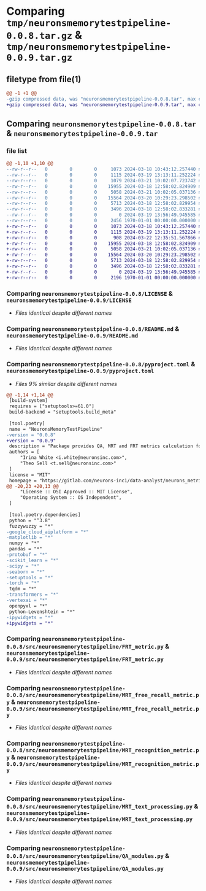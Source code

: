 # Comparing `tmp/neuronsmemorytestpipeline-0.0.8.tar.gz` & `tmp/neuronsmemorytestpipeline-0.0.9.tar.gz`

## filetype from file(1)

```diff
@@ -1 +1 @@
-gzip compressed data, was "neuronsmemorytestpipeline-0.0.8.tar", max compression
+gzip compressed data, was "neuronsmemorytestpipeline-0.0.9.tar", max compression
```

## Comparing `neuronsmemorytestpipeline-0.0.8.tar` & `neuronsmemorytestpipeline-0.0.9.tar`

### file list

```diff
@@ -1,10 +1,10 @@
--rw-r--r--   0        0        0     1073 2024-03-18 10:43:12.257440 neuronsmemorytestpipeline-0.0.8/LICENSE
--rw-r--r--   0        0        0     1115 2024-03-19 13:13:11.252224 neuronsmemorytestpipeline-0.0.8/README.md
--rw-r--r--   0        0        0     1079 2024-03-21 10:02:07.723742 neuronsmemorytestpipeline-0.0.8/pyproject.toml
--rw-r--r--   0        0        0    15955 2024-03-18 12:58:02.824909 neuronsmemorytestpipeline-0.0.8/src/neuronsmemorytestpipeline/FRT_metric.py
--rw-r--r--   0        0        0     5058 2024-03-21 10:02:05.037136 neuronsmemorytestpipeline-0.0.8/src/neuronsmemorytestpipeline/MRT_free_recall_metric.py
--rw-r--r--   0        0        0    15564 2024-03-20 10:29:23.298502 neuronsmemorytestpipeline-0.0.8/src/neuronsmemorytestpipeline/MRT_recognition_metric.py
--rw-r--r--   0        0        0     5713 2024-03-18 12:58:02.829954 neuronsmemorytestpipeline-0.0.8/src/neuronsmemorytestpipeline/MRT_text_processing.py
--rw-r--r--   0        0        0     3496 2024-03-18 12:58:02.833281 neuronsmemorytestpipeline-0.0.8/src/neuronsmemorytestpipeline/QA_modules.py
--rw-r--r--   0        0        0        0 2024-03-19 13:56:49.945585 neuronsmemorytestpipeline-0.0.8/src/neuronsmemorytestpipeline/__init__.py
--rw-r--r--   0        0        0     2456 1970-01-01 00:00:00.000000 neuronsmemorytestpipeline-0.0.8/PKG-INFO
+-rw-r--r--   0        0        0     1073 2024-03-18 10:43:12.257440 neuronsmemorytestpipeline-0.0.9/LICENSE
+-rw-r--r--   0        0        0     1115 2024-03-19 13:13:11.252224 neuronsmemorytestpipeline-0.0.9/README.md
+-rw-r--r--   0        0        0      908 2024-03-22 12:35:51.567866 neuronsmemorytestpipeline-0.0.9/pyproject.toml
+-rw-r--r--   0        0        0    15955 2024-03-18 12:58:02.824909 neuronsmemorytestpipeline-0.0.9/src/neuronsmemorytestpipeline/FRT_metric.py
+-rw-r--r--   0        0        0     5058 2024-03-21 10:02:05.037136 neuronsmemorytestpipeline-0.0.9/src/neuronsmemorytestpipeline/MRT_free_recall_metric.py
+-rw-r--r--   0        0        0    15564 2024-03-20 10:29:23.298502 neuronsmemorytestpipeline-0.0.9/src/neuronsmemorytestpipeline/MRT_recognition_metric.py
+-rw-r--r--   0        0        0     5713 2024-03-18 12:58:02.829954 neuronsmemorytestpipeline-0.0.9/src/neuronsmemorytestpipeline/MRT_text_processing.py
+-rw-r--r--   0        0        0     3496 2024-03-18 12:58:02.833281 neuronsmemorytestpipeline-0.0.9/src/neuronsmemorytestpipeline/QA_modules.py
+-rw-r--r--   0        0        0        0 2024-03-19 13:56:49.945585 neuronsmemorytestpipeline-0.0.9/src/neuronsmemorytestpipeline/__init__.py
+-rw-r--r--   0        0        0     2196 1970-01-01 00:00:00.000000 neuronsmemorytestpipeline-0.0.9/PKG-INFO
```

### Comparing `neuronsmemorytestpipeline-0.0.8/LICENSE` & `neuronsmemorytestpipeline-0.0.9/LICENSE`

 * *Files identical despite different names*

### Comparing `neuronsmemorytestpipeline-0.0.8/README.md` & `neuronsmemorytestpipeline-0.0.9/README.md`

 * *Files identical despite different names*

### Comparing `neuronsmemorytestpipeline-0.0.8/pyproject.toml` & `neuronsmemorytestpipeline-0.0.9/pyproject.toml`

 * *Files 9% similar despite different names*

```diff
@@ -1,14 +1,14 @@
 [build-system]
 requires = ["setuptools>=61.0"]
 build-backend = "setuptools.build_meta"
 
 [tool.poetry]
 name = "NeuronsMemoryTestPipeline"
-version = "0.0.8"
+version = "0.0.9"
 description = "Package provides QA, MRT and FRT metrics calculation for frt and mrt scores."
 authors = [
     "Irina White <i.white@neuronsinc.com>",
     "Theo Sell <t.sell@neuronsinc.com>"
 ]
 license = "MIT"
 homepage = "https://gitlab.com/neurons-inc1/data-analyst/neurons_metrics_package"
@@ -20,23 +20,13 @@
     "License :: OSI Approved :: MIT License",
     "Operating System :: OS Independent",
 ]
 
 [tool.poetry.dependencies]
 python = "^3.8"
 fuzzywuzzy = "*"
-google_cloud_aiplatform = "*"
-matplotlib = "*"
 numpy = "*"
 pandas = "*"
-protobuf = "*"
-scikit_learn = "*"
-scipy = "*"
-seaborn = "*"
-setuptools = "*"
-torch = "*"
 tqdm = "*"
-transformers = "*"
-vertexai = "*"
 openpyxl = "*"
 python-Levenshtein = "*"
-ipywidgets = "*"
+ipywidgets = "*"
```

### Comparing `neuronsmemorytestpipeline-0.0.8/src/neuronsmemorytestpipeline/FRT_metric.py` & `neuronsmemorytestpipeline-0.0.9/src/neuronsmemorytestpipeline/FRT_metric.py`

 * *Files identical despite different names*

### Comparing `neuronsmemorytestpipeline-0.0.8/src/neuronsmemorytestpipeline/MRT_free_recall_metric.py` & `neuronsmemorytestpipeline-0.0.9/src/neuronsmemorytestpipeline/MRT_free_recall_metric.py`

 * *Files identical despite different names*

### Comparing `neuronsmemorytestpipeline-0.0.8/src/neuronsmemorytestpipeline/MRT_recognition_metric.py` & `neuronsmemorytestpipeline-0.0.9/src/neuronsmemorytestpipeline/MRT_recognition_metric.py`

 * *Files identical despite different names*

### Comparing `neuronsmemorytestpipeline-0.0.8/src/neuronsmemorytestpipeline/MRT_text_processing.py` & `neuronsmemorytestpipeline-0.0.9/src/neuronsmemorytestpipeline/MRT_text_processing.py`

 * *Files identical despite different names*

### Comparing `neuronsmemorytestpipeline-0.0.8/src/neuronsmemorytestpipeline/QA_modules.py` & `neuronsmemorytestpipeline-0.0.9/src/neuronsmemorytestpipeline/QA_modules.py`

 * *Files identical despite different names*

